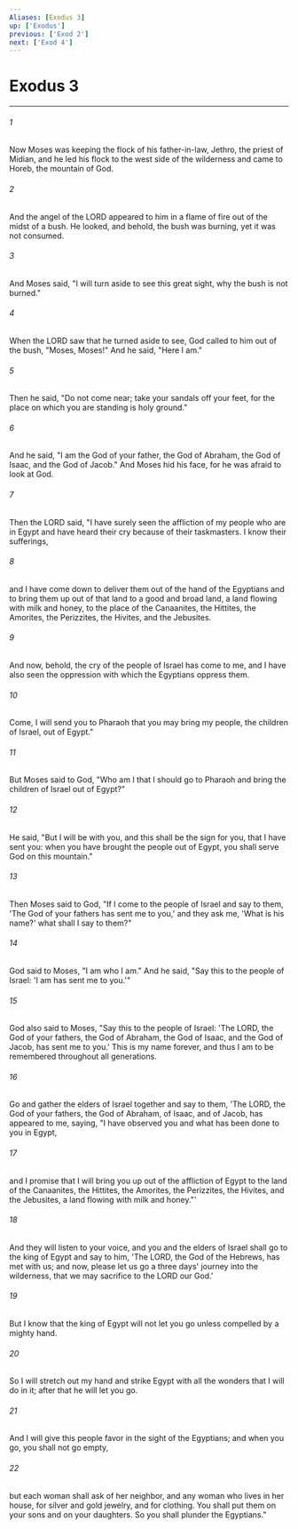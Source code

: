 ```yaml
---
Aliases: [Exodus 3]
up: ['Exodus']
previous: ['Exod 2']
next: ['Exod 4']
---
```

# Exodus 3
***



###### 1 
Now Moses was keeping the flock of his father-in-law, Jethro, the priest of Midian, and he led his flock to the west side of the wilderness and came to Horeb, the mountain of God. 

###### 2 
And the angel of the LORD appeared to him in a flame of fire out of the midst of a bush. He looked, and behold, the bush was burning, yet it was not consumed. 

###### 3 
And Moses said, "I will turn aside to see this great sight, why the bush is not burned." 

###### 4 
When the LORD saw that he turned aside to see, God called to him out of the bush, "Moses, Moses!" And he said, "Here I am." 

###### 5 
Then he said, "Do not come near; take your sandals off your feet, for the place on which you are standing is holy ground." 

###### 6 
And he said, "I am the God of your father, the God of Abraham, the God of Isaac, and the God of Jacob." And Moses hid his face, for he was afraid to look at God. 

###### 7 
Then the LORD said, "I have surely seen the affliction of my people who are in Egypt and have heard their cry because of their taskmasters. I know their sufferings, 

###### 8 
and I have come down to deliver them out of the hand of the Egyptians and to bring them up out of that land to a good and broad land, a land flowing with milk and honey, to the place of the Canaanites, the Hittites, the Amorites, the Perizzites, the Hivites, and the Jebusites. 

###### 9 
And now, behold, the cry of the people of Israel has come to me, and I have also seen the oppression with which the Egyptians oppress them. 

###### 10 
Come, I will send you to Pharaoh that you may bring my people, the children of Israel, out of Egypt." 

###### 11 
But Moses said to God, "Who am I that I should go to Pharaoh and bring the children of Israel out of Egypt?" 

###### 12 
He said, "But I will be with you, and this shall be the sign for you, that I have sent you: when you have brought the people out of Egypt, you shall serve God on this mountain." 

###### 13 
Then Moses said to God, "If I come to the people of Israel and say to them, 'The God of your fathers has sent me to you,' and they ask me, 'What is his name?' what shall I say to them?" 

###### 14 
God said to Moses, "I am who I am." And he said, "Say this to the people of Israel: 'I am has sent me to you.'" 

###### 15 
God also said to Moses, "Say this to the people of Israel: 'The LORD, the God of your fathers, the God of Abraham, the God of Isaac, and the God of Jacob, has sent me to you.' This is my name forever, and thus I am to be remembered throughout all generations. 

###### 16 
Go and gather the elders of Israel together and say to them, 'The LORD, the God of your fathers, the God of Abraham, of Isaac, and of Jacob, has appeared to me, saying, "I have observed you and what has been done to you in Egypt, 

###### 17 
and I promise that I will bring you up out of the affliction of Egypt to the land of the Canaanites, the Hittites, the Amorites, the Perizzites, the Hivites, and the Jebusites, a land flowing with milk and honey."' 

###### 18 
And they will listen to your voice, and you and the elders of Israel shall go to the king of Egypt and say to him, 'The LORD, the God of the Hebrews, has met with us; and now, please let us go a three days' journey into the wilderness, that we may sacrifice to the LORD our God.' 

###### 19 
But I know that the king of Egypt will not let you go unless compelled by a mighty hand. 

###### 20 
So I will stretch out my hand and strike Egypt with all the wonders that I will do in it; after that he will let you go. 

###### 21 
And I will give this people favor in the sight of the Egyptians; and when you go, you shall not go empty, 

###### 22 
but each woman shall ask of her neighbor, and any woman who lives in her house, for silver and gold jewelry, and for clothing. You shall put them on your sons and on your daughters. So you shall plunder the Egyptians."
